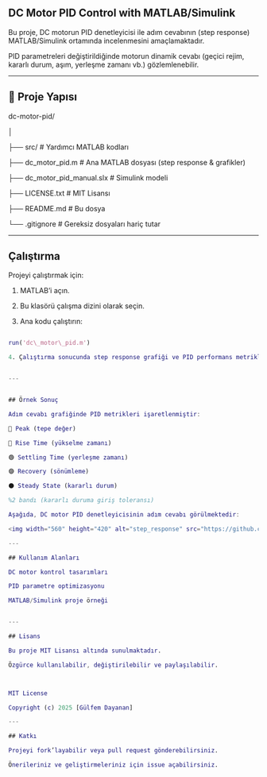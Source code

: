 ## DC Motor PID Control with MATLAB/Simulink

Bu proje, DC motorun PID denetleyicisi ile adım cevabının (step response) MATLAB/Simulink ortamında incelenmesini amaçlamaktadır.  

PID parametreleri değiştirildiğinde motorun dinamik cevabı (geçici rejim, kararlı durum, aşım, yerleşme zamanı vb.) gözlemlenebilir.

---

## 📂 Proje Yapısı

dc-motor-pid/

│

├── src/ # Yardımcı MATLAB kodları

├── dc\_motor\_pid.m # Ana MATLAB dosyası (step response \& grafikler)

├── dc\_motor\_pid\_manual.slx # Simulink modeli

├── LICENSE.txt # MIT Lisansı

├── README.md # Bu dosya

└── .gitignore # Gereksiz dosyaları hariç tutar


---


## Çalıştırma

Projeyi çalıştırmak için:

1. MATLAB’i açın.

2. Bu klasörü çalışma dizini olarak seçin.

3. Ana kodu çalıştırın:

 ```matlab

 run('dc\_motor\_pid.m')

4. Çalıştırma sonucunda step response grafiği ve PID performans metrikleri (Peak, Rise Time, Settling Time, Steady State Error vb.) görüntülenecektir.


---


## Örnek Sonuç

Adım cevabı grafiğinde PID metrikleri işaretlenmiştir:

🔴 Peak (tepe değer)

🔵 Rise Time (yükselme zamanı)

🟢 Settling Time (yerleşme zamanı)

🟣 Recovery (sönümleme)

⚫ Steady State (kararlı durum)

%2 bandı (kararlı duruma giriş toleransı)

Aşağıda, DC motor PID denetleyicisinin adım cevabı görülmektedir:

<img width="560" height="420" alt="step_response" src="https://github.com/user-attachments/assets/2ef8d23f-8b89-4d9d-868f-7d99c3dc2731" />

--- 

## Kullanım Alanları

DC motor kontrol tasarımları

PID parametre optimizasyonu

MATLAB/Simulink proje örneği


---

## Lisans

Bu proje MIT Lisansı altında sunulmaktadır.

Özgürce kullanılabilir, değiştirilebilir ve paylaşılabilir.



MIT License

Copyright (c) 2025 [Gülfem Dayanan]

--- 

## Katkı

Projeyi fork’layabilir veya pull request gönderebilirsiniz.

Önerileriniz ve geliştirmeleriniz için issue açabilirsiniz.







